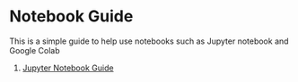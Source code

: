 # Notebook Guide

This is a simple guide to help use notebooks such as Jupyter notebook and Google Colab

1. [Jupyter Notebook Guide](./jupyter-notebook-guide.md)